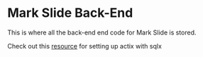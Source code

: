 # Mark Slide Back-End

This is where all the back-end end code for Mark Slide is stored.

Check out this [resource](https://codevoweb.com/rust-actix-web-build-crud-api-with-sqlx-and-mysql/) for setting up actix with sqlx
